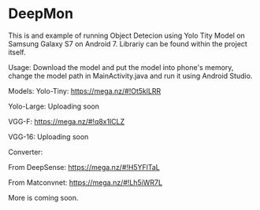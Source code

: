 # DeepMon

This is and example of running Object Detecion using Yolo Tity Model on Samsung Galaxy S7 on Android 7.
Librariy can be found within the project itself.

Usage:
Download the model and put the model into phone's memory, change the model path in MainActivity.java and run it using Android Studio.

Models: 
Yolo-Tiny: https://mega.nz/#!Ot5klLRR

Yolo-Large: Uploading soon

VGG-F: https://mega.nz/#!q8x1lCLZ

VGG-16: Uploading soon

Converter:

From DeepSense: https://mega.nz/#!H5YFlTaL

From Matconvnet: https://mega.nz/#!Lh5iWR7L

More is coming soon.
